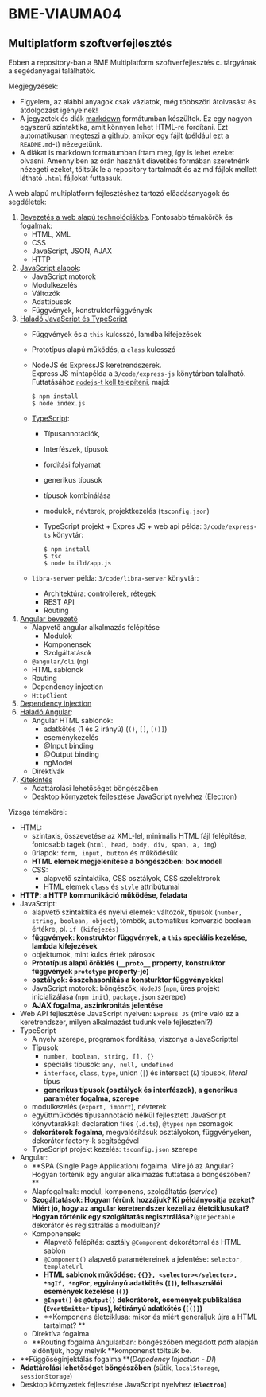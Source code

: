 # BME-VIAUMA04
## Multiplatform szoftverfejlesztés

Ebben a repository-ban a BME Multiplatform szoftverfejlesztés c. tárgyának a segédanyagai találhatók. 

Megjegyzések:
 * Figyelem, az alábbi anyagok csak vázlatok, még többszöri átolvasást és átdolgozást igényelnek!
 * A jegyzetek és diák [markdown](https://en.wikipedia.org/wiki/Markdown) formátumban készültek. Ez egy nagyon egyszerű szintaktika, amit könnyen lehet HTML-re fordítani. Ezt automatikusan megteszi a github, amikor egy fájlt (például ezt a `README.md`-t) nézegetünk. 
 * A diákat is markdown formátumban írtam meg, így is lehet ezeket olvasni. Amennyiben az órán használt diavetítés formában szeretnénk nézegeti ezeket, töltsük le a repository tartalmaát és az md fájlok mellett látható `.html` fájlokat futtassuk. 

A web alapú multiplatform fejlesztéshez tartozó előadásanyagok és segdéletek:
1. [Bevezetés a web alapú technológiákba](1/ea1.md). Fontosabb témakörök és fogalmak:
    * HTML, XML
    * CSS
    * JavaScript, JSON, AJAX
    * HTTP
1. [JavaScript alapok](2/ea2.md):
    * JavaScript motorok
    * Modulkezelés
    * Változók
    * Adattípusok
    * Függvények, konstruktorfüggvények
1. [Haladó JavaScript és TypeScript](3/ea3.md)
    * Függvények és a `this` kulcsszó, lamdba kifejezések
    * Prototípus alapú működés, a `class` kulcsszó
    * NodeJS és ExpressJS keretrendszerek.  
        Express JS mintapélda a `3/code/express-js` könytárban található. Futtatásához [`nodejs`-t kell telepíteni](https://nodejs.org/en/), majd:
            
        ```console
        $ npm install
        $ node index.js
        ```
    *  [TypeScript](https://www.typescriptlang.org/):
        * Típusannotációk, 
        * Interfészek, típusok
        * fordítási folyamat
        * generikus típusok
        * típusok kombinálása
        * modulok, névterek, projektkezelés (`tsconfig.json`)
        * TypeScript projekt + Expres JS + web api példa: `3/code/express-ts` könyvtár:
        
            ```console
            $ npm install
            $ tsc
            $ node build/app.js
            ```
    * `libra-server` példa: `3/code/libra-server` könyvtár: 
        * Architektúra: controllerek, rétegek 
        * REST API
        * Routing
1. [Angular bevezető](4/ea4.md)
    * Alapvető angular alkalmazás felépítése 
        * Modulok
        * Komponensek
        * Szolgáltatások
    * `@angular/cli` (`ng`)
    * HTML sablonok
    * Routing
    * Dependency injection
    * `HttpClient`
1. [Dependency injection](5/ea5.md)
1. [Haladó Angular](6/ea6.md):
    * Angular HTML sablonok: 
        * adatkötés (1 és 2 irányú) (`()`, `[]`, `[()]`)
        * eseménykezelés
        * @Input binding
        * @Output binding
        * ngModel
    * Direktívák
1. [Kitekintés](7/ea7.md)
    * Adattárolási lehetőséget böngészőben
    * Desktop környzetek fejlesztése JavaScript nyelvhez (Electron)


Vizsga témakörei: 
 * HTML: 
    * szintaxis, összevetése az XML-lel, minimális HTML fájl felépítése, fontosabb tagek (`html, head, body, div, span, a, img`)
    * űrlapok: `form, input, button` és működésük
    * **HTML elemek megjelenítése a böngészőben: box modell**
    * CSS: 
        * alapvető szintaktika, CSS osztályok, CSS szelektrorok
        * HTML elemek `class` és `style` attribútumai
 * **HTTP: a HTTP kommunikáció működése, feladata**
 * JavaScript:
    * alapvető szintaktika és nyelvi elemek: változók, típusok (`number, string, boolean, object`), tömbök, automatikus konverzió boolean értékre, pl. `if (kifejezés)`
    * **függvények: konstruktor függvények, a `this` speciális kezelése, lambda kifejezések**
    * objektumok, mint kulcs érték párosok
    * **Prototípus alapú öröklés (`__proto__` property, konstruktor függvények `prototype` property-je)**
    * **osztályok: összehasonlítás a konsturktor függvényekkel**
    * JavaScript motorok: böngészők, `NodeJS` (`npm`, üres projekt inicializálása (`npm init`), `package.json` szerepe)
    * **AJAX fogalma, aszinkronitás jelentése**
  * Web API fejlesztése JavaScript nyelven: `Express JS` (mire való ez a keretrendszer, milyen alkalmazást tudunk vele fejleszteni?)
  * TypeScript
    * A nyelv szerepe, programok fordítása, viszonya a JavaScripttel
    * Típusok
        * `number, boolean, string, [], {}`
        * speciális típusok: `any, null, undefined`
        * `interface`, `class`, `type`, union (`|`) és intersect (`&`) típusok, *literal* típus
        * **generikus típusok (osztályok és interfészek), a generikus paraméter fogalma, szerepe**
    * modulkezelés (`export, import`), névterek
    * együttműködés típusannotáció nélkül fejlesztett JavaScript könyvtárakkal: declaration files (`.d.ts`), `@types` `npm` csomagok
    * **dekorátorok fogalma**, megvalósításuk osztályokon, függvényeken, dekorátor factory-k segítségével
    * TypeScript projekt kezelés: `tsconfig.json` szerepe
 * Angular:
    * **SPA (Single Page Application) fogalma. Mire jó az Angular? Hogyan történik egy angular alkalmazás futtatása a böngészőben? **
    * Alapfogalmak: modul, komponens, szolgáltatás (*service*)
    * **Szogáltatások: Hogyan férünk hozzájuk? Ki példányosítja ezeket? Miért jó, hogy az angular keretrendszer kezeli az életciklusukat? Hogyan történik egy szolgáltatás regisztrálása?**(`@Injectable` dekorátor és regisztrálás a modulban)?
    * Komponensek:
        * Alapvető felépítés: osztály `@Component` dekorátorral és HTML sablon
        * `@Component()` alapvető paramétereinek a jelentése: `selector, templateUrl`
        * **HTML sablonok működése: `{{}}, <selector></selector>, *ngIf, *ngFor`, egyirányú adatkötés (`[]`), felhasználói események kezelése (`()`)**
        * **`@Input()` és `@Output()` dekorátorok, események publikálása (`EventEmitter` típus), kétirányú adatkötés (`[()]`)**
        * **Komponens életciklusa: mikor és miért generáljuk újra a HTML tartalmat? **
    * Direktíva fogalma
    * **Routing fogalma Angularban: böngészőben megadott *path* alapján eldöntjük, hogy melyik **komponenst töltsük be. 
 * **Függőséginjektálás fogalma **(*Depedency Injection - DI*)
 * **Adattárolási lehetőséget böngészőben** (sütik, `localStorage`, `sessionStorage`)
 * Desktop környzetek fejlesztése JavaScript nyelvhez (**`Electron`**)
    
    
        